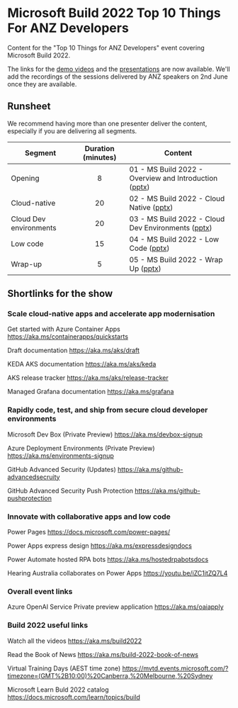 # Microsoft Build 2022 Top 10 Things For ANZ Developers

Content for the "Top 10 Things for ANZ Developers" event covering Microsoft Build 2022. 

The links for the [demo videos](./DemosVideos/readme.md) and the [presentations](./Presentations/readme.md) are now available. We'll add the recordings of the sessions delivered by ANZ speakers on 2nd June once they are available.

## Runsheet

We recommend having more than one presenter deliver the content, especially if you are delivering all segments.

| Segment | Duration (minutes) | Content |
|---------|:----------:|---------|
| Opening | 8          | 01 - MS Build 2022 - Overview and Introduction ([pptx](./Presentations/01%20-%20MS%20Build%202022%20-%20Overview%20and%20Introduction.pptx)) |
| Cloud-native | 20    | 02 - MS Build 2022 - Cloud Native ([pptx](./Presentations/02%20-%20MS%20Build%202022%20-%20Cloud%20Native.pptx)) |
| Cloud Dev environments | 20 | 03 - MS Build 2022 - Cloud Dev Environments ([pptx](./Presentations/03%20-%20MS%20Build%202022%20-%20Cloud%20Dev%20Environments.pptx)) |
| Low code | 15 | 04 - MS Build 2022 - Low Code ([pptx](./Presentations/04%20-%20MS%20Build%202022%20-%20Low%20Code.pptx))
| Wrap-up | 5 | 05 - MS Build 2022 - Wrap Up ([pptx](./Presentations/05%20-%20MS%20Build%202022%20-%20Wrap%20Up.pptx))

## Shortlinks for the show

### Scale cloud-native apps and accelerate app modernisation

Get started with Azure Container Apps
https://aka.ms/containerapps/quickstarts

Draft documentation
https://aka.ms/aks/draft

KEDA AKS documentation
https://aka.ms/aks/keda

AKS release tracker
https://aka.ms/aks/release-tracker

Managed Grafana documentation
https://aka.ms/grafana

### Rapidly code, test, and ship from secure cloud developer environments

Microsoft Dev Box (Private Preview)
https://aka.ms/devbox-signup

Azure Deployment Environments (Private Preview)
https://aka.ms/environments-signup

GitHub Advanced Security (Updates)
https://aka.ms/github-advancedsecruity

GitHub Advanced Security Push Protection 
https://aka.ms/github-pushprotection

### Innovate with collaborative apps and low code

Power Pages 
https://docs.microsoft.com/power-pages/

Power Apps express design
https://aka.ms/expressdesigndocs

Power Automate hosted RPA bots
https://aka.ms/hostedrpabotsdocs

Hearing Australia collaborates on Power Apps https://youtu.be/iZC1itZQ7L4

### Overall event links

Azure OpenAI Service Private preview application
https://aka.ms/oaiapply

### Build 2022 useful links

Watch all the videos 
https://aka.ms/build2022

Read the Book of News
https://aka.ms/build-2022-book-of-news

Virtual Training Days (AEST time zone)
https://mvtd.events.microsoft.com/?timezone=(GMT%2B10:00)%20Canberra,%20Melbourne,%20Sydney

Microsoft Learn Buld 2022 catalog
https://docs.microsoft.com/learn/topics/build

